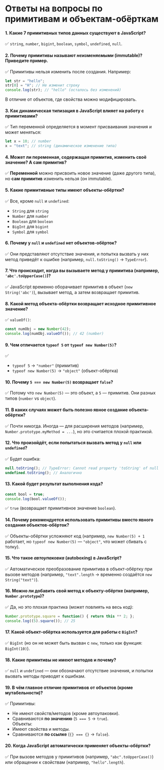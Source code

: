 # Ответы на вопросы по примитивам и объектам-обёрткам

#### **1. Какие 7 примитивных типов данных существуют в JavaScript?**
✅ `string`, `number`, `bigint`, `boolean`, `symbol`, `undefined`, `null`.

#### **2. Почему примитивы называют *неизменяемыми* (immutable)? Приведите пример.**
✅ Примитивы нельзя изменить после создания. Например:
```javascript
let str = "hello";
str[0] = "H"; // Не изменит строку
console.log(str); // "hello" (осталось без изменений)
```
В отличие от объектов, где свойства можно модифицировать.

#### **3. Как динамическая типизация в JavaScript влияет на работу с примитивами?**
✅ Тип переменной определяется в момент присваивания значения и может меняться:
```javascript
let x = 10; // number
x = "text"; // string (динамическое изменение типа)
```

#### **4. Может ли переменная, содержащая примитив, изменить своё значение? А сам примитив?**
✅ **Переменной** можно присвоить новое значение (даже другого типа), но **сам примитив** изменить нельзя (он immutable).

#### **5. Какие примитивные типы имеют объекты-обёртки?**
✅ Все, кроме `null` и `undefined`:
- `String` для `string`
- `Number` для `number`
- `Boolean` для `boolean`
- `BigInt` для `bigint`
- `Symbol` для `symbol`

#### **6. Почему у `null` и `undefined` нет объектов-обёрток?**
✅ Они представляют отсутствие значения, и попытка вызвать у них метод приведёт к ошибке (например, `null.toString()` → `TypeError`).

#### **7. Что происходит, когда вы вызываете метод у примитива (например, `'abc'.toUpperCase()`)?**
✅ JavaScript временно оборачивает примитив в объект (`new String('abc')`), вызывает метод, а затем возвращает примитив.

#### **8. Какой метод объекта-обёртки возвращает исходное примитивное значение?**
✅ `valueOf()`:
```javascript
const numObj = new Number(42);
console.log(numObj.valueOf()); // 42 (number)
```

#### **9. Чем отличается `typeof 5` от `typeof new Number(5)`?**
✅
- `typeof 5` → `"number"` (примитив)
- `typeof new Number(5)` → `"object"` (объект-обёртка)

#### **10. Почему `5 === new Number(5)` возвращает `false`?**
✅ Потому что `new Number(5)` — это объект, а `5` — примитив. Они разных типов (`number` vs `object`).

#### **11. В каких случаях может быть полезно явное создание объекта-обёртки?**
✅ Почти никогда. Иногда — для расширения методов (например, `Number.prototype.myMethod = ...`), но это считается плохой практикой.

#### **12. Что произойдёт, если попытаться вызвать метод у `null` или `undefined`?**
✅ Будет ошибка:
```javascript
null.toString(); // TypeError: Cannot read property 'toString' of null
undefined.toString(); // Аналогично
```

#### **13. Какой будет результат выполнения кода?**
```javascript
const bool = true;
console.log(bool.valueOf());  
```
✅ `true` (возвращает примитивное значение `boolean`).

#### **14. Почему рекомендуется использовать примитивы вместо явного создания объектов-обёрток?**
✅ Объекты-обёртки усложняют код (например, `new Number(5) + 1` работает, но `typeof new Number(5)` — `"object"`, что может сбивать с толку).

#### **15. Что такое *автоупаковка* (autoboxing) в JavaScript?**
✅ Автоматическое преобразование примитива в объект-обёртку при вызове методов (например, `"text".length` → временно создаётся `new String("text")`).

#### **16. Можно ли добавить свой метод к объекту-обёртке (например, `Number.prototype`)?**
✅ Да, но это плохая практика (может повлиять на весь код):
```javascript
Number.prototype.square = function() { return this ** 2; };
console.log((5).square()); // 25
```

#### **17. Какой объект-обёртка используется для работы с `BigInt`?**
✅ `BigInt` (но он не может быть вызван с `new`, только как функция: `BigInt(10)`).

#### **18. Какие примитивы не имеют методов и почему?**
✅ `null` и `undefined` — они обозначают отсутствие значения, и попытки вызвать методы приводят к ошибкам.

#### **19. В чём главное отличие примитивов от объектов (кроме мутабельности)?**
✅ Примитивы:
- Не имеют свойств/методов (кроме автоупаковки).
- Сравниваются **по значению** (`5 === 5` → `true`).  
  Объекты:
- Имеют свойства и методы.
- Сравниваются **по ссылке** (`{} === {}` → `false`).

#### **20. Когда JavaScript автоматически применяет объекты-обёртки?**
✅ При вызове методов у примитивов (например, `"abc".toUpperCase()`) или обращении к свойствам (например, `"hello".length`).


